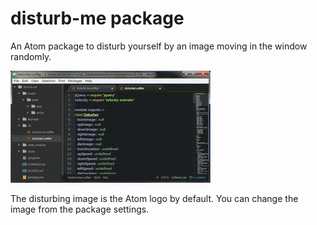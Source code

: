 # disturb-me package

An Atom package to disturb yourself by an image moving in the window randomly.

![screenshot](https://github.com/kaitoy/disturb-me/raw/master/assets/disturb-me-demo.gif)

The disturbing image is the Atom logo by default. You can change the image from the package settings.
